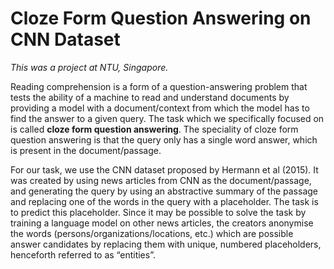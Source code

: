 # Cloze Form Question Answering on CNN Dataset

*This was a project at NTU, Singapore.*

Reading comprehension is a form of a question-answering problem that tests the ability of a machine to read and understand documents by providing a model with a document/context from which the model has to find the answer to a given query. The task which we specifically focused on is called **cloze form question answering**. The speciality of cloze form question answering is that the query only has a single word answer, which is present in the document/passage.

For our task, we use the CNN dataset proposed by Hermann et al (2015). It was created by using news articles from CNN as the document/passage, and generating the query by using an abstractive summary of the passage and replacing one of the words in the query with a placeholder. The task is to predict this placeholder. Since it may be possible to solve the task by training a language model on other news articles, the creators anonymise the words (persons/organizations/locations, etc.) which are possible answer candidates by replacing them with unique, numbered placeholders, henceforth referred to as “entities”.
